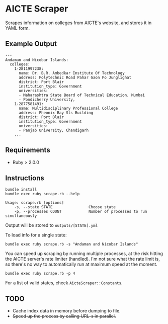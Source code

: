 # AICTE Scraper

Scrapes information on colleges from AICTE's website, and stores it in YAML form.

## Example Output

    ---
    Andaman and Nicobar Islands:
      colleges:
        1-2811997238:
          name: Dr. B.R. Ambedkar Institute Of Technology
          address: Polytechnic Road Pahar Gaon Po Junglighat
          district: Port Blair
          institution_type: Government
          universities:
          - Maharashtra State Board of Technical Education, Mumbai
          - Pondicherry University,
        1-2877581491:
          name: Multidisciplinary Professional College
          address: Pheonix Bay Sts Building
          district: Port Blair
          institution_type: Government
          universities:
          - Panjab University, Chandigarh
        ...

## Requirements

* Ruby > 2.0.0

## Instructions

    bundle install
    bundle exec ruby scrape.rb --help
    
    Usage: scrape.rb [options]
        -s, --state STATE                Choose state
        -p, --processes COUNT            Number of processes to run simultaneously

Output will be stored to `outputs/[STATE].yml`
    
To load info for a single state:

    bundle exec ruby scrape.rb -s "Andaman and Nicobar Islands"

You can speed up scraping by running multiple processes, at the risk hitting the AICTE server's rate limiter (handled). I'm not sure what the rate limit is, so there's no way to automatically run at maximum speed at the moment.

    bundle exec ruby scrape.rb -p 4

For a list of valid states, check `AicteScraper::Constants`.

## TODO

* Cache index data in memory before dumping to file.
* <strike>Speed up the process by calling URL-s in parallel.</strike>
